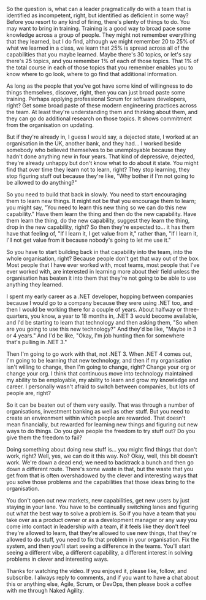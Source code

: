 So the question is, what can a leader pragmatically do with a team that is identified as incompetent, right, but identified as deficient in some way? Before you resort to any kind of firing, there's plenty of things to do. You may want to bring in training. Training is a good way to broad pace some knowledge across a group of people. They might not remember everything that they learned, but I do find, although we might remember 20 to 25% of what we learned in a class, we learn that 25% is spread across all of the capabilities that you maybe learned. Maybe there's 30 topics, or let's say there's 25 topics, and you remember 1% of each of those topics. That 1% of the total course in each of those topics that you remember enables you to know where to go look, where to go find that additional information.

As long as the people that you've got have some kind of willingness to do things themselves, discover, right, then you can just broad paste some training. Perhaps applying professional Scrum for software developers, right? Get some broad paste of these modern engineering practices across the team. At least they're understanding them and thinking about them, and they can go do additional research on those topics. It shows commitment from the organisation on updating. 

But if they're already in, I guess I would say, a dejected state, I worked at an organisation in the UK, another bank, and they had... I worked beside somebody who believed themselves to be unemployable because they hadn't done anything new in four years. That kind of depressive, dejected, they're already unhappy but don't know what to do about it state. You might find that over time they learn not to learn, right? They stop learning, they stop figuring stuff out because they're like, "Why bother if I'm not going to be allowed to do anything?" 

So you need to build that back in slowly. You need to start encouraging them to learn new things. It might not be that you encourage them to learn; you might say, "You need to learn this new thing so we can do this new capability." Have them learn the thing and then do the new capability. Have them learn the thing, do the new capability, suggest they learn the thing, drop in the new capability, right? So then they're expected to... it has them have that feeling of, "If I learn it, I get value from it," rather than, "If I learn it, I'll not get value from it because nobody's going to let me use it." 

So you have to start building back in that capability into the team, into the whole organisation, right? Because people don't get that way out of the box. Most people that I have ever worked with, most teams, most people that I've ever worked with, are interested in learning more about their field unless the organisation has beaten it into them that they're not going to be able to use anything they learned. 

I spent my early career as a .NET developer, hopping between companies because I would go to a company because they were using .NET too, and then I would be working there for a couple of years. About halfway or three-quarters, you know, a year to 18 months in, .NET 3 would become available, and I'd be starting to learn that technology and then asking them, "So when are you going to use this new technology?" And they'd be like, "Maybe in 3 or 4 years." And I'd be like, "Okay, I'm job hunting then for somewhere that's pulling in .NET 3." 

Then I'm going to go work with that, not .NET 3. When .NET 4 comes out, I'm going to be learning that new technology, and then if my organisation isn't willing to change, then I'm going to change, right? Change your org or change your org. I think that continuous move into technology maintained my ability to be employable, my ability to learn and grow my knowledge and career. I personally wasn't afraid to switch between companies, but lots of people are, right? 

So it can be beaten out of them very easily. That was through a number of organisations, investment banking as well as other stuff. But you need to create an environment within which people are rewarded. That doesn't mean financially, but rewarded for learning new things and figuring out new ways to do things. Do you give people the freedom to try stuff out? Do you give them the freedom to fail? 

Doing something about doing new stuff is... you might find things that don't work, right? Well, yes, we can do it this way. No? Okay, well, this bit doesn't work. We're down a dead end; we need to backtrack a bunch and then go down a different route. There's some waste in that, but the waste that you get from that is often overshadowed by the clever and interesting ways that you solve those problems and the capabilities that those ideas bring to the organisation. 

You don't open out new markets, new capabilities, get new users by just staying in your lane. You have to be continually switching lanes and figuring out what the best way to solve a problem is. So if you have a team that you take over as a product owner or as a development manager or any way you come into contact in leadership with a team, if it feels like they don't feel they're allowed to learn, that they're allowed to use new things, that they're allowed to do stuff, you need to fix that problem in your organisation. Fix the system, and then you'll start seeing a difference in the teams. You'll start seeing a different vibe, a different capability, a different interest in solving problems in clever and interesting ways.

Thanks for watching the video. If you enjoyed it, please like, follow, and subscribe. I always reply to comments, and if you want to have a chat about this or anything else, Agile, Scrum, or DevOps, then please book a coffee with me through Naked Agility.
